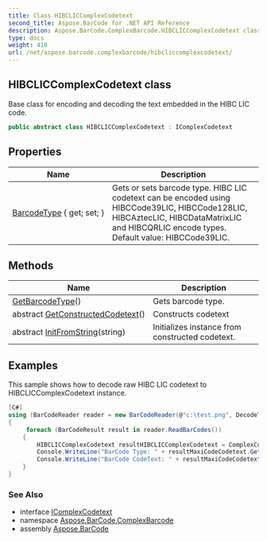 ```yaml
---
title: Class HIBCLICComplexCodetext
second_title: Aspose.BarCode for .NET API Reference
description: Aspose.BarCode.ComplexBarcode.HIBCLICComplexCodetext class. Base class for encoding and decoding the text embedded in the HIBC LIC code
type: docs
weight: 410
url: /net/aspose.barcode.complexbarcode/hibcliccomplexcodetext/
---
```

## HIBCLICComplexCodetext class

Base class for encoding and decoding the text embedded in the HIBC LIC code.

```csharp
public abstract class HIBCLICComplexCodetext : IComplexCodetext
```

## Properties

| Name | Description |
| --- | --- |
| [BarcodeType](../../aspose.barcode.complexbarcode/hibcliccomplexcodetext/barcodetype/) { get; set; } | Gets or sets barcode type. HIBC LIC codetext can be encoded using HIBCCode39LIC, HIBCCode128LIC, HIBCAztecLIC, HIBCDataMatrixLIC and HIBCQRLIC encode types. Default value: HIBCCode39LIC. |

## Methods

| Name | Description |
| --- | --- |
| [GetBarcodeType](../../aspose.barcode.complexbarcode/hibcliccomplexcodetext/getbarcodetype/)() | Gets barcode type. |
| abstract [GetConstructedCodetext](../../aspose.barcode.complexbarcode/hibcliccomplexcodetext/getconstructedcodetext/)() | Constructs codetext |
| abstract [InitFromString](../../aspose.barcode.complexbarcode/hibcliccomplexcodetext/initfromstring/)(string) | Initializes instance from constructed codetext. |

## Examples

This sample shows how to decode raw HIBC LIC codetext to HIBCLICComplexCodetext instance.

```csharp
[C#]
using (BarCodeReader reader = new BarCodeReader(@"c:\test.png", DecodeType.HIBCAztecLIC))
{
     foreach (BarCodeResult result in reader.ReadBarCodes())
    {
        HIBCLICComplexCodetext resultHIBCLICComplexCodetext = ComplexCodetextReader.TryDecodeHIBCLIC(result.CodeText);
        Console.WriteLine("BarCode Type: " + resultMaxiCodeCodetext.GetBarcodeType());
        Console.WriteLine("BarCode CodeText: " + resultMaxiCodeCodetext.GetConstructedCodetext());
    }
}
```

### See Also

* interface [IComplexCodetext](../icomplexcodetext/)
* namespace [Aspose.BarCode.ComplexBarcode](../../aspose.barcode.complexbarcode/)
* assembly [Aspose.BarCode](../../)


